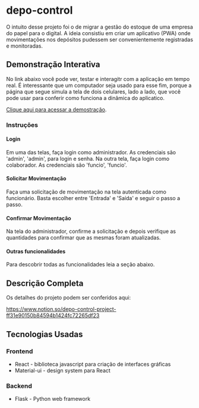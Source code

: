 # depo-control
O intuito desse projeto foi o de migrar a gestão do estoque de uma empresa do papel para o digital. A ideia consistiu em criar um aplicativo (PWA) onde movimentações nos depósitos pudessem ser convenientemente registradas e monitoradas.

## Demonstração Interativa
No link abaixo você pode ver, testar e interagitr com a aplicação em tempo real. É interessante que um computador seja usado para esse fim, porque a página que segue simula a tela de dois celulares, lado a lado, que você pode usar para conferir como funciona a dinâmica do aplicatico.

[Clique aqui para acessar a demostração](http://34.95.222.215).

### Instruções

#### Login
Em uma das telas, faça login como administrador. As credenciais são 'admin', 'admin', para login e senha.
Na outra tela, faça login como colaborador. As credenciais são 'funcio', 'funcio'.

#### Solicitar Movimentação
Faça uma solicitação de movimentação na tela autenticada como funcionário. Basta escolher entre 'Entrada' e 'Saída' e seguir o passo a passo.

#### Confirmar Movimentação
Na tela do administrador, confirme a solicitação e depois verifique as quantidades para confirmar que as mesmas foram atualizadas.

#### Outras funcionalidades
Para descobrir todas as funcionalidades leia a seção abaixo.

## Descrição Completa
Os detalhes do projeto podem ser conferidos aqui:

https://www.notion.so/depo-control-project-ff31e90150b84594b1424fc72265df23

## Tecnologias Usadas

### Frontend
- React - biblioteca javascript para criação de interfaces gráficas
- Material-ui - design system para React

### Backend
- Flask - Python web framework
